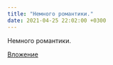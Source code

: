 ```yaml
---
title: "Немного романтики."
date: 2021-04-25 22:02:00 +0300
---
```


Немного романтики.

[Вложение](https://vk.com/photo41076938_457247308)
